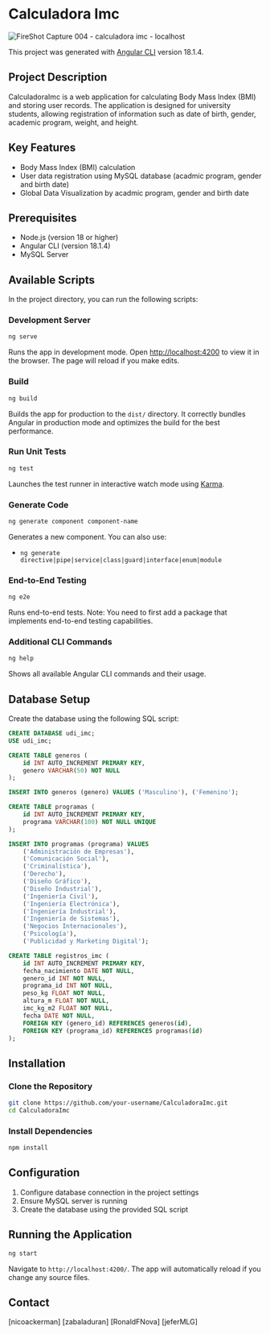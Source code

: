 # Calculadora Imc
![FireShot Capture 004 - calculadora imc - localhost](https://github.com/user-attachments/assets/79542b78-2339-4285-8f6b-8f3b4d7afc6d)

This project was generated with [Angular CLI](https://github.com/angular/angular-cli) version 18.1.4.

## Project Description
CalculadoraImc is a web application for calculating Body Mass Index (BMI) and storing user records. The application is designed for university students, allowing registration of information such as date of birth, gender, academic program, weight, and height.

## Key Features
- Body Mass Index (BMI) calculation
- User data registration using MySQL database (acadmic program, gender and birth date)
- Global Data Visualization by acadmic program, gender and birth date

## Prerequisites
- Node.js (version 18 or higher)
- Angular CLI (version 18.1.4)
- MySQL Server

## Available Scripts

In the project directory, you can run the following scripts:

### Development Server
```bash
ng serve
```
Runs the app in development mode. Open [http://localhost:4200](http://localhost:4200) to view it in the browser. The page will reload if you make edits.

### Build
```bash
ng build
```
Builds the app for production to the `dist/` directory. It correctly bundles Angular in production mode and optimizes the build for the best performance.

### Run Unit Tests
```bash
ng test
```
Launches the test runner in interactive watch mode using [Karma](https://karma-runner.github.io).

### Generate Code
```bash
ng generate component component-name
```
Generates a new component. You can also use:
- `ng generate directive|pipe|service|class|guard|interface|enum|module`

### End-to-End Testing
```bash
ng e2e
```
Runs end-to-end tests. Note: You need to first add a package that implements end-to-end testing capabilities.

### Additional CLI Commands
```bash
ng help
```
Shows all available Angular CLI commands and their usage.

## Database Setup
Create the database using the following SQL script:

```sql
CREATE DATABASE udi_imc;
USE udi_imc;

CREATE TABLE generos (
    id INT AUTO_INCREMENT PRIMARY KEY,
    genero VARCHAR(50) NOT NULL
);

INSERT INTO generos (genero) VALUES ('Masculino'), ('Femenino');

CREATE TABLE programas (
    id INT AUTO_INCREMENT PRIMARY KEY,
    programa VARCHAR(100) NOT NULL UNIQUE
);

INSERT INTO programas (programa) VALUES 
    ('Administración de Empresas'),
    ('Comunicación Social'),
    ('Criminalística'),
    ('Derecho'),
    ('Diseño Gráfico'),
    ('Diseño Industrial'),
    ('Ingeniería Civil'),
    ('Ingeniería Electrónica'),
    ('Ingeniería Industrial'),
    ('Ingeniería de Sistemas'),
    ('Negocios Internacionales'),
    ('Psicología'),
    ('Publicidad y Marketing Digital');

CREATE TABLE registros_imc (
    id INT AUTO_INCREMENT PRIMARY KEY,
    fecha_nacimiento DATE NOT NULL,
    genero_id INT NOT NULL,
    programa_id INT NOT NULL,
    peso_kg FLOAT NOT NULL,
    altura_m FLOAT NOT NULL,
    imc_kg_m2 FLOAT NOT NULL,
    fecha DATE NOT NULL,
    FOREIGN KEY (genero_id) REFERENCES generos(id),
    FOREIGN KEY (programa_id) REFERENCES programas(id)
);
```

## Installation

### Clone the Repository
```bash
git clone https://github.com/your-username/CalculadoraImc.git
cd CalculadoraImc
```

### Install Dependencies
```bash
npm install
```

## Configuration
1. Configure database connection in the project settings
2. Ensure MySQL server is running
3. Create the database using the provided SQL script

## Running the Application
```bash
ng start
```
Navigate to `http://localhost:4200/`. The app will automatically reload if you change any source files.

## Contact
[nicoackerman]
[zabaladuran]
[RonaldFNova]
[jeferMLG]
